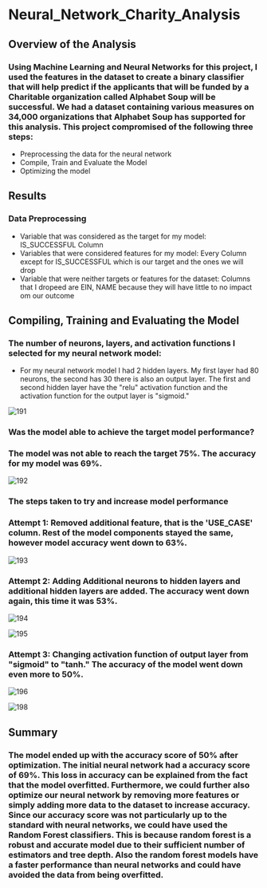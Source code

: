 # Neural_Network_Charity_Analysis

## Overview of the Analysis
### Using Machine Learning and Neural Networks for this project, I used the features in the dataset to create a binary classifier that will help predict if the applicants that will be funded by a Charitable organization called Alphabet Soup will be successful. We had a dataset containing various measures on 34,000 organizations that Alphabet Soup has supported for this analysis. This project compromised of the following three steps:
- Preprocessing the data for the neural network
- Compile, Train and Evaluate the Model
- Optimizing the model

## Results
### Data Preprocessing
- Variable that was considered as the target for my model: IS_SUCCESSFUL Column
- Variables that were considered features for my model: Every Column except for IS_SUCCESSFUL which is our target and the ones we will drop
- Variable that were neither targets or features for the dataset: Columns that I dropeed are EIN, NAME because they will have little to no impact om our outcome

## Compiling, Training and Evaluating the Model
### The number of neurons, layers, and activation functions I selected for my neural network model:
- For my neural network model I had 2 hidden layers. My first layer had 80 neurons, the second has 30 there is also an output layer. The first and second hidden layer have the "relu" activation function and the activation function for the output layer is "sigmoid."

![191](https://user-images.githubusercontent.com/90746609/151891041-2c3df9d9-a21d-4c3b-ba67-82983fae6527.jpg)

### Was the model able to achieve the target model performance?

### The model was not able to reach the target 75%. The accuracy for my model was 69%.

![192](https://user-images.githubusercontent.com/90746609/151891418-484b2256-1e2d-41bf-adc8-28f02b467a22.jpg)

### The steps taken to try and increase model performance

### Attempt 1: Removed additional feature, that is the 'USE_CASE' column. Rest of the model components stayed the same, however model accuracy went down to 63%.

![193](https://user-images.githubusercontent.com/90746609/151892163-d42351fe-0bb4-4a8a-874c-98ba773bc5c8.jpg)

### Attempt 2: Adding Additional neurons to hidden layers and additional hidden layers are added. The accuracy went down again, this time it was 53%.
![194](https://user-images.githubusercontent.com/90746609/151892216-f081ead8-108a-45ac-9f1c-eca033a71974.jpg)

![195](https://user-images.githubusercontent.com/90746609/151892311-42ae0ad4-b59a-48ad-8b15-965a261c37d1.jpg)

### Attempt 3: Changing activation function of output layer from "sigmoid" to "tanh." The accuracy of the model went down even more to 50%.

![196](https://user-images.githubusercontent.com/90746609/151892400-576fb3ab-83de-4e91-b69d-885190035ecc.jpg)

![198](https://user-images.githubusercontent.com/90746609/151892421-a711cf9b-ac67-441b-a73c-b374d018020e.jpg)


## Summary

### The model ended up with the accuracy score of 50% after optimization. The initial neural network had a accuracy score of 69%. This loss in accuracy can be explained from the fact that the model overfitted. Furthermore, we could further also optimize our neural network by removing more features or simply adding more data to the dataset to increase accuracy. Since our accuracy score was not particularly up to the standard with neural networks, we could have used the Random Forest classifiers. This is because random forest is a robust and accurate model due to their sufficient number of estimators and tree depth. Also the random forest models have a faster performance than neural networks and could have avoided the data from being overfitted.


